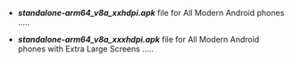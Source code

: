 - ***standalone-arm64_v8a_xxhdpi.apk*** file for All Modern Android phones .....

- ***standalone-arm64_v8a_xxxhdpi.apk*** file for All Modern Android phones with Extra Large Screens ..... 
